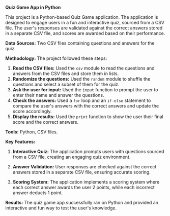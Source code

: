 **Quiz Game App in Python**

This project is a Python-based Quiz Game application. The application is designed to engage users in a fun and interactive quiz, sourced from a CSV file. The user's responses are validated against the correct answers stored in a separate CSV file, and scores are awarded based on their performance.

**Data Sources:** Two CSV files containing questions and answers for the quiz.

**Methodology:** The project followed these steps:

1. **Read the CSV files:** Used the `csv` module to read the questions and answers from the CSV files and store them in lists.
2. **Randomize the questions:** Used the `random` module to shuffle the questions and select a subset of them for the quiz.
3. **Ask the user for input:** Used the `input` function to prompt the user to enter their name and answer the questions.
4. **Check the answers:** Used a `for` loop and an `if-else` statement to compare the user's answers with the correct answers and update the score accordingly.
5. **Display the results:** Used the `print` function to show the user their final score and the correct answers.

**Tools:** Python, CSV files.

**Key Features:**

1. **Interactive Quiz:** The application prompts users with questions sourced from a CSV file, creating an engaging quiz environment.

2. **Answer Validation:** User responses are checked against the correct answers stored in a separate CSV file, ensuring accurate scoring.

3. **Scoring System:** The application implements a scoring system where each correct answer awards the user 2 points, while each incorrect answer deducts 1 point.

**Results:** The quiz game app successfully ran on Python and provided an interactive and fun way to test the user's knowledge.
